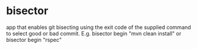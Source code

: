 bisector
======

app that enables git bisecting using the exit code of the supplied command to select good or bad commit. 
E.g. bisector begin "mvn clean install" or bisector begin "rspec"

